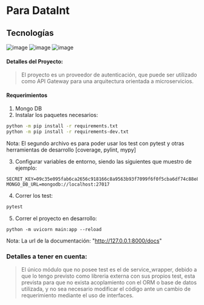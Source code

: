 # Para DataInt

## Tecnologías

![image](https://img.shields.io/badge/fastapi-109989?style=for-the-badge&logo=FASTAPI&logoColor=white)
![image](https://img.shields.io/badge/MongoDB-4EA94B?style=for-the-badge&logo=mongodb&logoColor=white)
![image](https://img.shields.io/badge/JWT-000000?style=for-the-badge&logo=JSON%20web%20tokens&logoColor=white)

#### Detalles del Proyecto:

> El proyecto es un proveedor de autenticación, que puede ser utilizado como API Gateway para una arquitectura orientada
> a microservicios.

#### Requerimientos

1. Mongo DB
2. Instalar los paquetes necesarios:

 ```bash
python -m pip install -r requirements.txt
python -m pip install -r requirements-dev.txt
```

Nota: El segundo archivo es para poder usar los test con pytest y otras herramientas de
desarrollo [coverage, pylint, mypy]

3. Configurar variables de entorno, siendo las siguientes que muestro de ejemplo:

```
SECRET_KEY=09c35e095fab6ca2656c918166c8a9563b93f7099f6f0f5cba6df74c88e8e3e7
MONGO_DB_URL=mongodb://localhost:27017
```

4. Correr los test:

```bash
pytest
```

5. Correr el proyecto en desarrollo:

```
python -m uvicorn main:app --reload
```

Nota: La url de la documentación: "http://127.0.0.1:8000/docs"

### Detalles a tener en cuenta:

> El único módulo que no posee test es el de service_wrapper, debido a que lo tengo previsto como libreria externa con
> sus propios test, esta prevista para que no exista acoplamiento con el ORM o base de datos utilizada, y no sea
> necesario modificar el código ante un cambio de requerimiento mediante el uso de interfaces.   